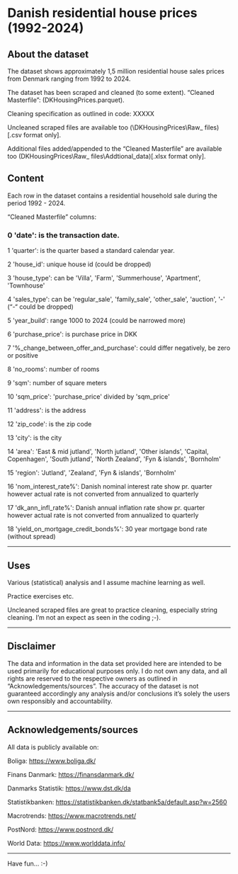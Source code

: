 # Danish residential house prices (1992-2024)

## About the dataset

The dataset shows approximately 1,5 million residential house sales prices from Denmark ranging from 1992 to 2024. 

The dataset has been scraped and cleaned (to some extent). “Cleaned Masterfile”: (DKHousingPrices.parquet). 

Cleaning specification as outlined in code: XXXXX

Uncleaned scraped files are available too (\DKHousingPrices\Raw_ files) [.csv format only].

Additional files added/appended to the “Cleaned Masterfile” are available too (DKHousingPrices\Raw_ files\Addtional_data)[.xlsx format only].

## Content
Each row in the dataset contains a residential household sale during the period 1992 - 2024.

“Cleaned Masterfile” columns:

### 0 'date': is the transaction date.

1 'quarter': is the quarter based a standard calendar year.

2 'house_id': unique house id (could be dropped)

3 'house_type': can be 'Villa', 'Farm', 'Summerhouse', 'Apartment', 'Townhouse'

4 'sales_type': can be 'regular_sale', 'family_sale', 'other_sale', 'auction', '-' (“-“ could be dropped)

5 'year_build': range 1000 to 2024 (could be narrowed more)

6 'purchase_price': is purchase price in DKK

7 '%_change_between_offer_and_purchase': could differ negatively, be zero or positive

8 'no_rooms': number of rooms

9 'sqm': number of square meters

10 'sqm_price': 'purchase_price' divided by 'sqm_price'

11 'address': is the address

12 'zip_code': is the zip code

13 'city': is the city

14 'area': 'East & mid jutland', 'North jutland', 'Other islands', 'Capital, Copenhagen', 'South jutland', 'North Zealand', 'Fyn & islands', 'Bornholm'

15 'region': 'Jutland', 'Zealand', 'Fyn & islands', 'Bornholm'

16 'nom_interest_rate%': Danish nominal interest rate show pr. quarter however actual rate is not converted from annualized to quarterly

17 'dk_ann_infl_rate%': Danish annual inflation rate show pr. quarter however actual rate is not converted from annualized to quarterly 

18 'yield_on_mortgage_credit_bonds%': 30 year mortgage bond rate (without spread)

*************************************

## Uses

Various (statistical) analysis and I assume machine learning as well. 

Practice exercises etc. 

Uncleaned scraped files are great to practice cleaning, especially string cleaning. I’m not an expect as seen in the coding ;-).

*************************************

## Disclaimer
The data and information in the data set provided here are intended to be used primarily for educational purposes only. I do not own any data, and all rights are reserved to the respective owners as outlined in “Acknowledgements/sources”. The accuracy of the dataset is not guaranteed accordingly any analysis and/or conclusions it’s solely the users own responsibly and accountability.

*************************************

## Acknowledgements/sources 

All data is publicly available on:

Boliga: https://www.boliga.dk/

Finans Danmark: https://finansdanmark.dk/

Danmarks Statistik: https://www.dst.dk/da

Statistikbanken: https://statistikbanken.dk/statbank5a/default.asp?w=2560

Macrotrends: https://www.macrotrends.net/

PostNord: https://www.postnord.dk/

World Data: https://www.worlddata.info/

*************************************

Have fun… :-)
